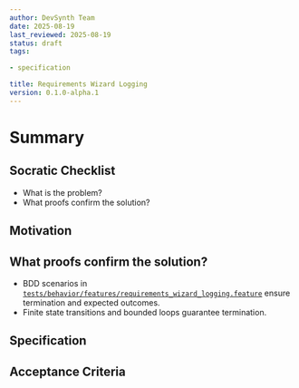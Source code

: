 ```yaml
---
author: DevSynth Team
date: 2025-08-19
last_reviewed: 2025-08-19
status: draft
tags:

- specification

title: Requirements Wizard Logging
version: 0.1.0-alpha.1
---
```


<!--
Required metadata fields:
- author: document author
- date: creation date
- last_reviewed: last review date
- status: draft | review | published
- tags: search keywords
- title: short descriptive name
- version: specification version
-->

# Summary

## Socratic Checklist
- What is the problem?
- What proofs confirm the solution?

## Motivation

## What proofs confirm the solution?
- BDD scenarios in [`tests/behavior/features/requirements_wizard_logging.feature`](../../tests/behavior/features/requirements_wizard_logging.feature) ensure termination and expected outcomes.
- Finite state transitions and bounded loops guarantee termination.


## Specification

## Acceptance Criteria

